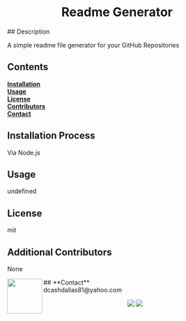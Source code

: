 
<h1 align="center">Readme Generator</h1>
  ## Description

  A simple readme file generator for your GitHub Repositories
  ## Contents<br>
  **[Installation](#Installation)**<br>
  **[Usage](#Usage)**<br>
  **[License](#License)**</br>
  **[Contributors](#Contributors)**<br>
  **[Contact](#Contact)**<br>
  
  ## **Installation Process**<br>  
  Via Node.js
  ## **Usage**<br>
  undefined
  ## **License**<br>
  mit
  ## **Additional Contributors**<br>
  None
  
  <img src="https://avatars1.githubusercontent.com/u/60990838?v=4" class="profile" align="left" height="80"/>
  ## **Contact**<br>
  dcashdallas81@yahoo.com<br>
  
  <p align="center" margin="35px">
    <a>
      <img src="https://img.shields.io/badge/Author%3A-Daniel%20Cash-blue"/></>
    <a>
    <a>
    <img src="https://img.shields.io/badge/Release%20Version%20-1.0-orange"/></>
    <a>
    </p>
